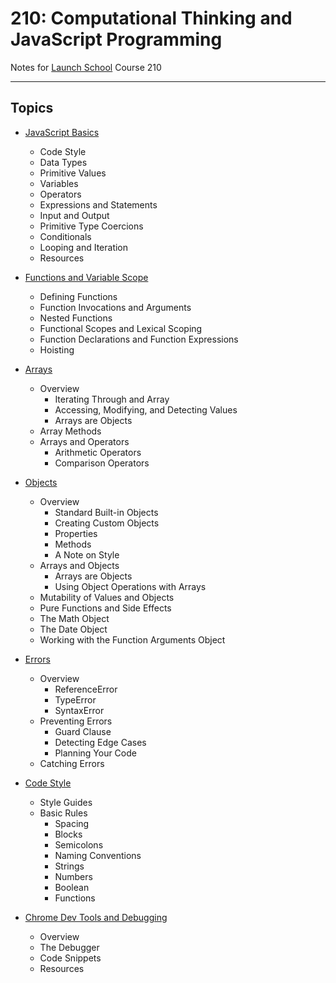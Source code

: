 # 210: Computational Thinking and JavaScript Programming

Notes for [Launch School](https://launchschool.com/) Course 210


--------

## Topics

  * [JavaScript Basics](js_basics.md)
    * Code Style
    * Data Types
    * Primitive Values
    * Variables
    * Operators
    * Expressions and Statements
    * Input and Output
    * Primitive Type Coercions
    * Conditionals
    * Looping and Iteration
    * Resources

  * [Functions and Variable Scope](functions_and_variable_scope.md)
    * Defining Functions
    * Function Invocations and Arguments
    * Nested Functions
    * Functional Scopes and Lexical Scoping
    * Function Declarations and Function Expressions
    * Hoisting

  * [Arrays](arrays.md)
    * Overview
      * Iterating Through and Array
      * Accessing, Modifying, and Detecting Values
      * Arrays are Objects
    * Array Methods
    * Arrays and Operators
      * Arithmetic Operators
      * Comparison Operators

  * [Objects](objects.md)
    * Overview
      * Standard Built-in Objects
      * Creating Custom Objects
      * Properties
      * Methods
      * A Note on Style
    * Arrays and Objects
      * Arrays are Objects
      * Using Object Operations with Arrays
    * Mutability of Values and Objects
    * Pure Functions and Side Effects
    * The Math Object
    * The Date Object
    * Working with the Function Arguments Object

  * [Errors](errors.md)
    * Overview
      * ReferenceError
      * TypeError
      * SyntaxError
    * Preventing Errors
      * Guard Clause
      * Detecting Edge Cases
      * Planning Your Code
    * Catching Errors

  * [Code Style](js_coding_styles.md)
    * Style Guides
    * Basic Rules
      * Spacing
      * Blocks
      * Semicolons
      * Naming Conventions
      * Strings
      * Numbers
      * Boolean
      * Functions

  * [Chrome Dev Tools and Debugging](chrome_dev_tools.md)
    * Overview
    * The Debugger
    * Code Snippets
    * Resources
